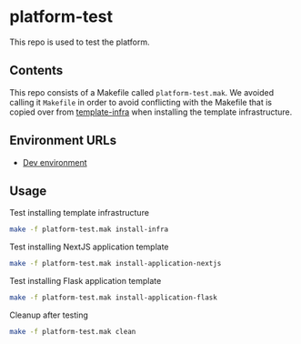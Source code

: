 # platform-test

This repo is used to test the platform.

## Contents

This repo consists of a Makefile called `platform-test.mak`. We avoided calling it `Makefile` in order to avoid conflicting with the Makefile that is copied over from [template-infra](https://github.com/navapbc/template-infra) when installing the template infrastructure.

## Environment URLs

* [Dev environment](http://app-dev-1637400692.us-east-1.elb.amazonaws.com/)

## Usage

Test installing template infrastructure

```bash
make -f platform-test.mak install-infra
```

Test installing NextJS application template

```bash
make -f platform-test.mak install-application-nextjs
```

Test installing Flask application template

```bash
make -f platform-test.mak install-application-flask
```

Cleanup after testing

```bash
make -f platform-test.mak clean
```

